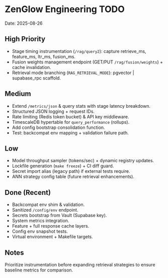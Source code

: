 # ZenGlow Engineering TODO
Date: 2025-08-26

## High Priority
- Stage timing instrumentation (`/rag/query2`): capture retrieve_ms, feature_ms, ltr_ms, fusion_ms.
- Fusion weights management endpoint (GET/PUT `/rag/fusion/weights`) + cache invalidation.
- Retrieval mode branching (`RAG_RETRIEVAL_MODE`): pgvector | supabase_rpc scaffold.

## Medium
- Extend `/metrics/json` & query stats with stage latency breakdown.
- Structured JSON logging + request IDs.
- Rate limiting (Redis token bucket) & API key middleware.
- TimescaleDB hypertable for `query_performance` (rollups).
- Add config bootstrap consolidation function.
- Test: backcompat env mapping + validation failure path.

## Low
- Model throughput sampler (tokens/sec) + dynamic registry updates.
- Lockfile generation (`make freeze`) + CI diff guard.
- Secret import alias (legacy path) if external tests require.
- ANN strategy config table (future retrieval enhancements).

## Done (Recent)
- Backcompat env shim & validation.
- Sanitized `/config/env` endpoint.
- Secrets bootstrap from Vault (Supabase key).
- System metrics integration.
- Feature + full response cache layers.
- Config env snapshot tests.
- Virtual environment + Makefile targets.

## Notes
Prioritize instrumentation before expanding retrieval strategies to ensure baseline metrics for comparison.